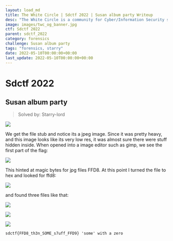 ```yaml
---
layout: load_md
title: The White Circle | Sdctf 2022 | Susan album party Writeup
desc: "The White Circle is a community for Cyber/Information Security students, enthusiasts and professionals. You can discuss anything related to Security, share your knowledge with others, get help when you need it and proceed further in your journey with amazing people from all over the world."
image: images/twc_og_banner.jpg
ctf: Sdctf 2022
parent: sdctf_2022
category: forensics
challenge: Susan album party
tags: "forensics, starry"
date: 2022-05-10T00:00:00+00:00
last_update: 2022-05-10T00:00:00+00:00
---
```


<h1 class="heading card-title white-text">Sdctf 2022</h1>


## Susan album party
> Solved by: Starry-lord 

![](https://i.imgur.com/hueaTeT.png)

We get the file stub and notice its a jpeg image. Since it was pretty heavy, and this image looks like its very low res, it was almost sure there were stuff hidden inside. When opened into a image editor such as gimp, we see the first part of the flag:

![](https://i.imgur.com/4HWc10U.jpg)

This hinted at magic bytes for jpg files FFD8. At this point I turned the file to hex and looked for ffd8:

![](https://i.imgur.com/6BAkkUp.png)

and found three files like that:

![](https://i.imgur.com/U78QPer.jpg)

![](https://i.imgur.com/GJDjq5B.jpg)

![](https://i.imgur.com/T9IWd3d.png)

```
sdctf{FFD8_th3n_SOME_s7uff_FFD9} 'some' with a zero
```
